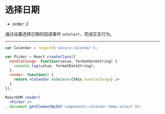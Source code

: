 # 选择日期

- order: 2

通过设置选择日期的回调事件 `onSelect`，完成交互行为。

---

````jsx
var Calendar = require('uxcore-calendar');

var Picker = React.createClass({
  handleChange: function(value, formatDateString) {
    console.log(value, formatDateString);
  },
  render: function() {
    return <Calendar onSelect={this.handleChange} />
  }
});

ReactDOM.render(
  <Picker />
, document.getElementById('components-calendar-demo-select'));
````
